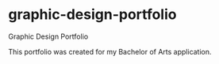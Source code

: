 # graphic-design-portfolio
Graphic Design Portfolio

This portfolio was created for my Bachelor of Arts application.
